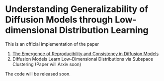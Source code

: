 # Understanding Generalizability of Diffusion Models through Low-dimensional Distribution Learning

This is an official implementation of the paper 
  1. [The Emergence of Reproducibility and Consistency in Diffusion Models](https://arxiv.org/abs/2310.05264)
  2. Diffusion Models Learn Low-Dimensional Distributions via Subspace Clustering (Paper will Arxiv soon)

The code will be released soon.

